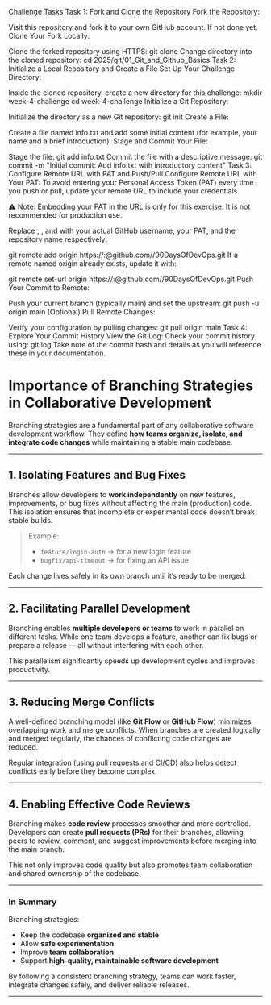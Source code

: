 Challenge Tasks
Task 1: Fork and Clone the Repository
Fork the Repository:

Visit this repository and fork it to your own GitHub account. If not done yet.
Clone Your Fork Locally:

Clone the forked repository using HTTPS:
git clone <your-fork-url>
Change directory into the cloned repository:
cd 2025/git/01_Git_and_Github_Basics
Task 2: Initialize a Local Repository and Create a File
Set Up Your Challenge Directory:

Inside the cloned repository, create a new directory for this challenge:
mkdir week-4-challenge
cd week-4-challenge
Initialize a Git Repository:

Initialize the directory as a new Git repository:
git init
Create a File:

Create a file named info.txt and add some initial content (for example, your name and a brief introduction).
Stage and Commit Your File:

Stage the file:
git add info.txt
Commit the file with a descriptive message:
git commit -m "Initial commit: Add info.txt with introductory content"
Task 3: Configure Remote URL with PAT and Push/Pull
Configure Remote URL with Your PAT:
To avoid entering your Personal Access Token (PAT) every time you push or pull, update your remote URL to include your credentials.

⚠️ Note: Embedding your PAT in the URL is only for this exercise. It is not recommended for production use.

Replace <your-username>, <your-PAT>, and <repository-name> with your actual GitHub username, your PAT, and the repository name respectively:

git remote add origin https://<your-username>:<your-PAT>@github.com/<your-username>/90DaysOfDevOps.git
If a remote named origin already exists, update it with:

git remote set-url origin https://<your-username>:<your-PAT>@github.com/<your-username>/90DaysOfDevOps.git
Push Your Commit to Remote:

Push your current branch (typically main) and set the upstream:
git push -u origin main
(Optional) Pull Remote Changes:

Verify your configuration by pulling changes:
git pull origin main
Task 4: Explore Your Commit History
View the Git Log:
Check your commit history using:
git log
Take note of the commit hash and details as you will reference these in your documentation.


# Importance of Branching Strategies in Collaborative Development

Branching strategies are a fundamental part of any collaborative software development workflow.
They define **how teams organize, isolate, and integrate code changes** while maintaining a stable main codebase.

---

## 1. Isolating Features and Bug Fixes
Branches allow developers to **work independently** on new features, improvements, or bug fixes without affecting the main (production) code.
This isolation ensures that incomplete or experimental code doesn’t break stable builds.

> Example:
> - `feature/login-auth` → for a new login feature
> - `bugfix/api-timeout` → for fixing an API issue

Each change lives safely in its own branch until it’s ready to be merged.

---

##  2. Facilitating Parallel Development
Branching enables **multiple developers or teams** to work in parallel on different tasks.
While one team develops a feature, another can fix bugs or prepare a release — all without interfering with each other.

This parallelism significantly speeds up development cycles and improves productivity.

---

##  3. Reducing Merge Conflicts
A well-defined branching model (like **Git Flow** or **GitHub Flow**) minimizes overlapping work and merge conflicts.
When branches are created logically and merged regularly, the chances of conflicting code changes are reduced.

Regular integration (using pull requests and CI/CD) also helps detect conflicts early before they become complex.

---

##  4. Enabling Effective Code Reviews
Branching makes **code review** processes smoother and more controlled.
Developers can create **pull requests (PRs)** for their branches, allowing peers to review, comment, and suggest improvements before merging into the main branch.

This not only improves code quality but also promotes team collaboration and shared ownership of the codebase.

---

### In Summary
Branching strategies:
- Keep the codebase **organized and stable**
- Allow **safe experimentation**
- Improve **team collaboration**
- Support **high-quality, maintainable software development**

By following a consistent branching strategy, teams can work faster, integrate changes safely, and deliver reliable releases.

---

